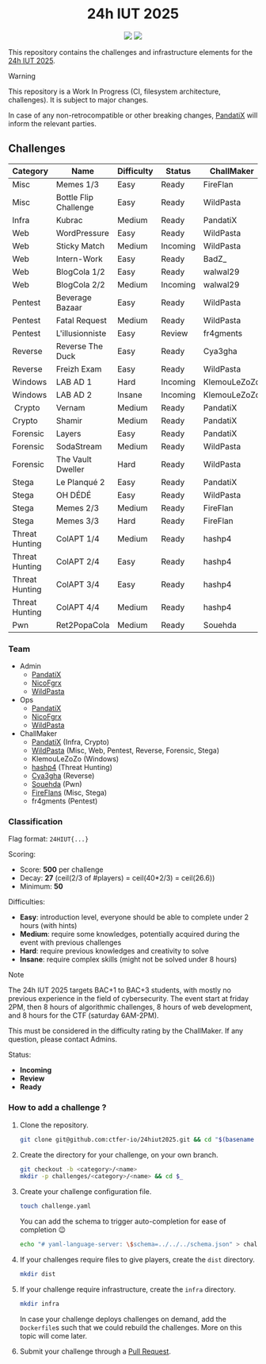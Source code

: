<div align="center">
    <h1>24h IUT 2025</h1>
    <a href="https://discord.com/channels/1333366010232705097/1333366010753056831"><img src="https://img.shields.io/badge/discord-24hiut25-5865F2?style=for-the-badge&logo=discord"></a>
    <!--<a href=""><img src="https://img.shields.io/github/license/ctfer-io/24hiut2025?style=for-the-badge" alt="License"></a>-->
    <a href="https://github.com/ctfer-io/24hiut2025/blob/main/LICENSE"><img src="https://img.shields.io/badge/license-apache--2.0-green?style=for-the-badge"></a>
</div>

This repository contains the challenges and infrastructure elements for the [24h IUT 2025](https://24hinfo.iut.fr/).

> [!WARNING]
> This repository is a Work In Progress (CI, filesystem architecture, challenges). It is subject to major changes.
>
> In case of any non-retrocompatible or other breaking changes, [PandatiX](https://github.com/pandatix) will inform the relevant parties.

## Challenges

| Category         | Name                    | Difficulty | Status   | ChallMaker   |
|------------------|-------------------------|------------|----------|--------------|
| Misc             | Memes 1/3               | Easy       | Ready    | FireFlan     |
| Misc             | Bottle Flip Challenge   | Easy       | Ready    | WildPasta    |
| Infra            | Kubrac                  | Medium     | Ready    | PandatiX     |
| Web              | WordPressure            | Easy       | Ready    | WildPasta    |
| Web              | Sticky Match            | Medium     | Incoming | WildPasta    |
| Web              | Intern-Work             | Easy       | Ready    | BadZ_        |
| Web              | BlogCola 1/2            | Easy       | Ready    | walwal29     |
| Web              | BlogCola 2/2            | Medium     | Incoming | walwal29     |
| Pentest          | Beverage Bazaar         | Easy       | Ready    | WildPasta    |
| Pentest          | Fatal Request           | Medium     | Ready    | WildPasta    |
| Pentest          | L'illusionniste         | Easy       | Review   | fr4gments    |
| Reverse          | Reverse The Duck        | Easy       | Ready    | Cya3gha      |
| Reverse          | Freizh Exam             | Easy       | Ready    | WildPasta    |
| Windows          | LAB AD 1                | Hard       | Incoming | KlemouLeZoZo |
| Windows          | LAB AD 2                | Insane     | Incoming | KlemouLeZoZo |
| Crypto           | Vernam                  | Medium     | Ready    | PandatiX     |
| Crypto           | Shamir                  | Medium     | Ready    | PandatiX     |
| Forensic         | Layers                  | Easy       | Ready    | PandatiX     |
| Forensic         | SodaStream              | Medium     | Ready    | WildPasta    |
| Forensic         | The Vault Dweller       | Hard       | Ready    | WildPasta    |
| Stega            | Le Planqué 2            | Easy       | Ready    | PandatiX     |
| Stega            | OH DÉDÉ                 | Easy       | Ready    | WildPasta    |
| Stega            | Memes 2/3               | Medium     | Ready    | FireFlan     |
| Stega            | Memes 3/3               | Hard       | Ready    | FireFlan     | 
| Threat Hunting   | ColAPT 1/4              | Medium     | Ready    | hashp4       |
| Threat Hunting   | ColAPT 2/4              | Easy       | Ready    | hashp4       |
| Threat Hunting   | ColAPT 3/4              | Easy       | Ready    | hashp4       |
| Threat Hunting   | ColAPT 4/4              | Medium     | Ready    | hashp4       |
| Pwn              | Ret2PopaCola            | Medium     | Ready    | Souehda      |

### Team

- Admin
  - [PandatiX](https://github.com/pandatix)
  - [NicoFgrx](https://github.com/NicoFgrx)
  - [WildPasta](https://github.com/wildpasta)
- Ops
  - [PandatiX](https://github.com/pandatix)
  - [NicoFgrx](https://github.com/NicoFgrx)
  - [WildPasta](https://github.com/wildpasta)
- ChallMaker
  - [PandatiX](https://github.com/pandatix) (Infra, Crypto)
  - [WildPasta](https://github.com/wildpasta) (Misc, Web, Pentest, Reverse, Forensic, Stega)
  - KlemouLeZoZo (Windows)
  - [hashp4](https://x.com/hashp4_) (Threat Hunting)
  - [Cya3gha](https://github.com/Cya3gha) (Reverse)
  - [Souehda](https://github.com/Souehda) (Pwn)
  - [FireFlans](https://github.com/FireFlans) (Misc, Stega)
  - fr4gments (Pentest)

### Classification

Flag format: `24HIUT{...}`

Scoring:
- Score: **500** per challenge
- Decay: **27** (ceil(2/3 of #players) = ceil(40*2/3) = ceil(26.6))
- Minimum: **50**

Difficulties:
- **Easy**: introduction level, everyone should be able to complete under 2 hours (with hints)
- **Medium**: require some knowledges, potentially acquired during the event with previous challenges
- **Hard**: require previous knowledges and creativity to solve
- **Insane**: require complex skills (might not be solved under 8 hours)

> [!NOTE]
> The 24h IUT 2025 targets BAC+1 to BAC+3 students, with mostly no previous experience in the field of cybersecurity.
> The event start at friday 2PM, then 8 hours of algorithmic challenges, 8 hours of web development, and 8 hours for the CTF (saturday 6AM-2PM).
>
> This must be considered in the difficulty rating by the ChallMaker. If any question, please contact Admins.

Status:
- **Incoming**
- **Review**
- **Ready**

### How to add a challenge ?

1. Clone the repository.
    ```bash
    git clone git@github.com:ctfer-io/24hiut2025.git && cd "$(basename "$_" .git)"
    ```

2. Create the directory for your challenge, on your own branch.
    ```bash
    git checkout -b <category>/<name>
    mkdir -p challenges/<category>/<name> && cd $_
    ```

3. Create your challenge configuration file.
    ```bash
    touch challenge.yaml
    ```
    You can add the schema to trigger auto-completion for ease of completion :wink:
    ```bash
    echo "# yaml-language-server: \$schema=../../../schema.json" > challenge.yaml
    ```

4. If your challenges require files to give players, create the `dist` directory.
    ```bash
    mkdir dist
    ```

5. If your challenge require infrastructure, create the `infra` directory.
    ```bash
    mkdir infra
    ```
    In case your challenge deploys challenges on demand, add the `Dockerfile`s such that we could rebuild the challenges.
    More on this topic will come later.

6. Submit your challenge through a [Pull Request](https://github.com/ctfer-io/24hiut2025/compare/main?template=challenge_pr.md).
